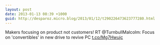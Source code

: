 ```yaml
---
layout: post
date: 2013-01-13 08:39 +1000
guid: http://desparoz.micro.blog/2013/01/12/t290226473623777280.html
---
```

Makers focusing on product not customers! RT @TurnbullMalcolm: Focus on 'convertibles' in new drive to revive PC [t.co/Mg7Hwujc](http://t.co/Mg7Hwujc)
